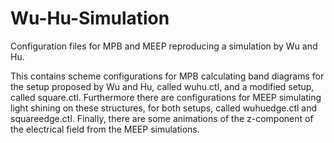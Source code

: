 # Wu-Hu-Simulation
Configuration files for MPB and MEEP reproducing a simulation by Wu and Hu.

This contains scheme configurations for MPB calculating band diagrams for the setup proposed by Wu and Hu, called wuhu.ctl, and a modified setup, called square.ctl.
Furthermore there are configurations for MEEP simulating light shining on these structures, for both setups, called wuhuedge.ctl and squareedge.ctl.
Finally, there are some animations of the z-component of the electrical field from the MEEP simulations.
